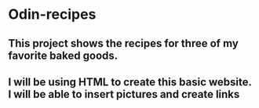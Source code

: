 # Odin-recipes
## This project shows the recipes for three of my favorite baked goods.
## I will be using HTML to create this basic website. I will be able to insert pictures and create links 
